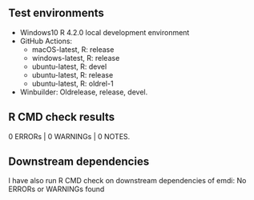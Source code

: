 ## Test environments
* Windows10 R 4.2.0 local development environment
* GitHub Actions:
  * macOS-latest,  R: release
  * windows-latest, R: release
  * ubuntu-latest,   R: devel
  * ubuntu-latest,   R: release
  * ubuntu-latest,   R: oldrel-1
* Winbuilder: Oldrelease, release, devel.

## R CMD check results

0 ERRORs | 0 WARNINGs | 0 NOTES. 

## Downstream dependencies

I have also run R CMD check on downstream dependencies of emdi:
No ERRORs or WARNINGs found


